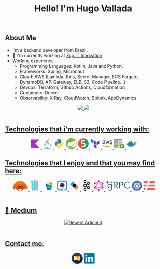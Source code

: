 <h1 align = "center"> Hello! I'm Hugo Vallada </h1>

<br />

## About Me

 - I'm a backend developer from Brazil.
 - 🏢 I'm currently working at [Zup IT Innovation](https://www.zup.com.br/)
 - Working experience:
      - Programming Languages: Kotlin, Java and Python.
      - Frameworks: Spring, Micronaut
      - Cloud: AWS (Lambda, Kms, Secret Manager, ECS Fargate, DynamoDB, API Gateway, ELB, S3, Code Pipeline...)
      - Devops: Terraform, Github Actions, Cloudformation
      - Containers: Docker
      - Observability: X-Ray, CloudWatch, Splunk, AppDynamics
 

<div align = "center">
<a href="https://github.com/hugovallada">
<img height="180rem" src="https://github-readme-stats.vercel.app/api?username=hugovallada&show_icons=true&theme=shades-of-purple&include_all_commits=true&count_private=true&rank_icon=github"/>
<img height="180rem" src="https://github-readme-stats.vercel.app/api/top-langs/?username=hugovallada&layout=compact&langs_count=10&theme=shades-of-purple"/>
</div>
  
  <br />

  ## Technologies that i'm currently working with:
  <div align="center">
    <img src="assets/Kotlin.svg" height="35" alt="Kotlin">
    <img src="assets/Java.svg" height="35" alt="Java">
    <img src="assets/Python.svg" height="35" alt="Python">
    <img src="assets/Spring.svg" height="35" alt="Spring">
    <img src="assets/JUnit.svg" height="35">
    <img src="assets/Terraform.svg" height="35" alt="Terraform">
    <img src="assets/AWS.svg" height="35" alt="AWS">
    <img src="assets/SQL.svg" height="35" alt="SQL">
    <img src="assets/Docker.svg" height="35" alt="Docker">
  </div>

  ## Technologies that I enjoy and that you may find here:
  <div align="center">
    <img src="assets/Rust2.svg" height="35" alt="Rust">
    <img src="assets/Go.svg" height="35" alt="Go">
    <img src="assets/Gin.svg" height="35" alt="Gin">
    <img src="assets/Quarkus.svg" height="35" alt="Quarkus">
    <img src="assets/Ktor.svg" height="35" alt="Ktor">
    <img src="assets/Kafka.svg" height="35" alt="Kafka">
    <img src="assets/GraphQL.svg" height="35" alt="GraphQL">
    <img src="assets/grpc.svg" height="35" alt="Grpc">
    <img src="assets/Kubernetes.svg" height="35" alt="Kubernetes">
    <img src="assets/serverless.svg" height="35" alt="Serverless">

  </div>
  
  <br />
  
  
 ##  📝 Medium
<div align="center">  
<a target="_blank" href="https://github-readme-medium-recent-article.vercel.app/medium/@valladahugo/0"><img src="https://github-readme-medium-recent-article.vercel.app/medium/@valladahugo/0" alt="Recent Article 0"> 
</div>  
<br/>

  ## Contact me:
<div align="center">
<a target="_blank" href="mailto:valladahugo@gmail.com?subject=Hello,%20Hugo Vallada%20"><img src="assets/mail.svg" height="35" alt="mailto:valladahugo@gmail.com?subject=Hello,%20Hugo Vallada%20"></a>
<a target="_blank" href="https://www.linkedin.com/in/hugo-vallada/"><img src="assets/LinkedIn.svg" height="35" alt="https://www.linkedin.com/in/hugo-vallada/">
</div>

<!--[![Hugo Vallada](https://github-readme-medium.vercel.app/?username=valladahugo)](https://medium.com/@valladahugo)-->

